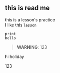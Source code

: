 ## this is read me
this is a lesson's practice<br>
I like this ``lesson``

```
print
hello
```


>__WARNING__:
>123

hi
holiday

123
